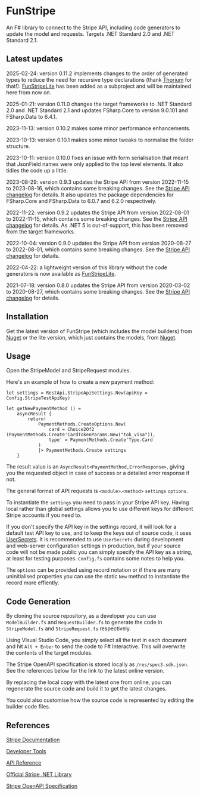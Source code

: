 # FunStripe

An F# library to connect to the Stripe API, including code generators to update the model and requests. Targets .NET Standard 2.0 and .NET Standard 2.1.

## Latest updates

2025-02-24: version 0.11.2 implements changes to the order of generated types to reduce the need for recursive type declarations (thank [Thorium](https://github.com/Thorium) for that!). [FunStripeLite](https://github.com/simontreanor/FunStripeLite) has been added as a subproject and will be maintained here from now on.

2025-01-21: version 0.11.0 changes the target frameworks to .NET Standard 2.0 and .NET Standard 2.1 and updates FSharp.Core to version 9.0.101 and FSharp.Data to 6.4.1.

2023-11-13: version 0.10.2 makes some minor performance enhancements.

2023-10-13: version 0.10.1 makes some minor tweaks to normalise the folder structure.

2023-10-11: version 0.10.0 fixes an issue with form serialisation that meant that JsonField names were only applied to the top level elements. It also tidies the code up a little.

2023-08-29: version 0.9.3 updates the Stripe API from version 2022-11-15 to 2023-08-16, which contains some breaking changes. See the [Stripe API changelog](https://stripe.com/docs/upgrades#api-changelog) for details. It also updates the package dependencies for FSharp.Core and FSharp.Data to 6.0.7 and 6.2.0 respectively. 

2022-11-22: version 0.9.2 updates the Stripe API from version 2022-08-01 to 2022-11-15, which contains some breaking changes. See the [Stripe API changelog](https://stripe.com/docs/upgrades#api-changelog) for details. As .NET 5 is out-of-support, this has been removed from the target frameworks.

2022-10-04: version 0.9.0 updates the Stripe API from version 2020-08-27 to 2022-08-01, which contains some breaking changes. See the [Stripe API changelog](https://stripe.com/docs/upgrades#api-changelog) for details.

2022-04-22: a lightweight version of this library without the code generators is now available as [FunStripeLite](https://github.com/simontreanor/FunStripeLite). 

2021-07-18: version 0.8.0 updates the Stripe API from version 2020-03-02 to 2020-08-27, which contains some breaking changes. See the [Stripe API changelog](https://stripe.com/docs/upgrades#api-changelog) for details.

## Installation

Get the latest version of FunStripe (which includes the model builders) from [Nuget](https://www.nuget.org/packages/FunStripe/) or the lite version, which just contains the models, from [Nuget](https://www.nuget.org/packages/FunStripeLite/).

## Usage

Open the StripeModel and StripeRequest modules.

Here's an example of how to create a new payment method:

```F#
let settings = RestApi.StripeApiSettings.New(apiKey = Config.StripeTestApiKey)

let getNewPaymentMethod () =
    asyncResult {
        return! 
            PaymentMethods.CreateOptions.New(
                card = Choice2Of2 (PaymentMethods.Create'CardTokenParams.New("tok_visa")),
                type' = PaymentMethods.Create'Type.Card
            )
            |> PaymentMethods.Create settings
    }
```

The result value is an `AsyncResult<PaymentMethod,ErrorResponse>`, giving you the requested object in case of success or a detailed error response if not.

The general format of API requests is `<module>`.`<method>` `settings` `options`.

To instantiate the `settings` you need to pass in your Stripe API key. Having local rather than global settings allows you to use different keys for different Stripe accounts if you need to.

If you don't specify the API key in the settings record, it will look for a default test API key to use, and to keep the keys out of source code, it uses [UserSecrets](https://learn.microsoft.com/en-us/aspnet/core/security/app-secrets?view=aspnetcore-9.0&tabs=windows). It is recommended to use `UserSecrets` during development and web-server configuration settings in production, but if your source code will not be made public you can simply specify the API key as a string, at least for testing purposes. `Config.fs` contains some notes to help you.

The `options` can be provided using record notation or if there are many uninitialised properties you can use the static `New` method to instantiate the record more effiently.

## Code Generation

By cloning the source repository, as a developer you can use `ModelBuilder.fs` and `RequestBuilder.fs` to generate the code in `StripeModel.fs` and `StripeRequest.fs` respectively.

Using Visual Studio Code, you simply select all the text in each document and hit `Alt + Enter` to send the code to F# Interactive. This will overwrite the contents of the target modules.

The Stripe OpenAPI specification is stored locally as `/res/spec3.sdk.json`. See the references below for the link to the latest online version.

By replacing the local copy with the latest one from online, you can regenerate the source code and build it to get the latest changes.

You could also customise how the source code is represented by editing the builder code files.

## References

[Stripe Documentation](https://stripe.com/docs)

[Developer Tools](https://stripe.com/docs/development)

[API Reference](https://stripe.com/docs/api)

[Official Stripe .NET Library](https://github.com/stripe/stripe-dotnet)

[Stripe OpenAPI Specification](https://raw.githubusercontent.com/stripe/openapi/master/openapi/spec3.sdk.json)

